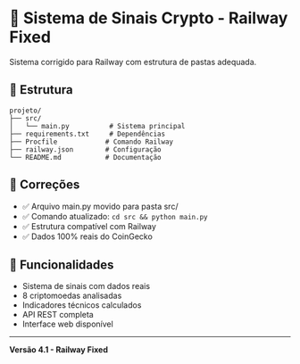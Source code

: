 # 🚀 Sistema de Sinais Crypto - Railway Fixed

Sistema corrigido para Railway com estrutura de pastas adequada.

## 📁 Estrutura

```
projeto/
├── src/
│   └── main.py          # Sistema principal
├── requirements.txt     # Dependências
├── Procfile            # Comando Railway
├── railway.json        # Configuração
└── README.md           # Documentação
```

## 🔧 Correções

- ✅ Arquivo main.py movido para pasta src/
- ✅ Comando atualizado: `cd src && python main.py`
- ✅ Estrutura compatível com Railway
- ✅ Dados 100% reais do CoinGecko

## 🎯 Funcionalidades

- Sistema de sinais com dados reais
- 8 criptomoedas analisadas
- Indicadores técnicos calculados
- API REST completa
- Interface web disponível

---

**Versão 4.1 - Railway Fixed**

